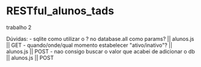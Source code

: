 # RESTful_alunos_tads
trabalho 2

Dúvidas:
    - sqlite como utilizar o ? no database.all como params?         || alunos.js || GET
    - quando/onde/qual momento estabelecer "ativo/inativo"?         || alunos.js || POST
    - nao consigo buscar o valor que acabei de adicionar o db       || alunos.js || POST